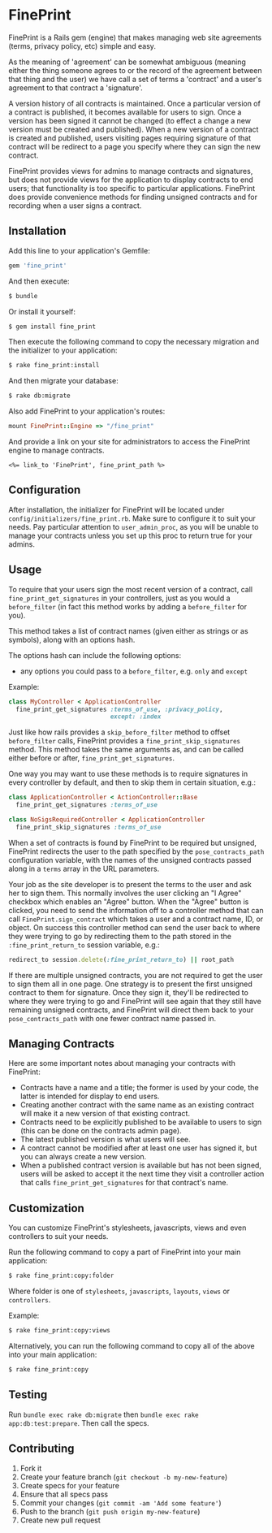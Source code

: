 # FinePrint

FinePrint is a Rails gem (engine) that makes managing web site agreements (terms, privacy policy, etc) simple and easy.

As the meaning of 'agreement' can be somewhat ambiguous (meaning either the thing someone agrees to or the record of the agreement between that thing and the user) we have call a set of terms a 'contract' and a user's agreement to that contract a 'signature'.

A version history of all contracts is maintained.  Once a particular version of a contract is published, it becomes available for users to sign.  Once a version has been signed it cannot be changed (to effect a change a new version must be created and published).  When a new version of a contract is created and published, users visiting pages requiring signature of that contract will be redirect to a page you specify where they can sign the new contract.

FinePrint provides views for admins to manage contracts and signatures, but does not provide views for the application to display contracts to end users; that functionality is too specific to particular applications.  FinePrint does provide convenience methods for finding unsigned contracts and for recording when a user signs a contract.  

## Installation

Add this line to your application's Gemfile:

```rb
gem 'fine_print'
```

And then execute:

```sh
$ bundle
```

Or install it yourself:

```sh
$ gem install fine_print
```

Then execute the following command to copy the necessary migration and the initializer to your application:

```sh
$ rake fine_print:install
```

And then migrate your database:

```sh
$ rake db:migrate
```

Also add FinePrint to your application's routes:

```rb
mount FinePrint::Engine => "/fine_print"
```

And provide a link on your site for administrators to access the FinePrint engine to manage contracts.

```erb
<%= link_to 'FinePrint', fine_print_path %>
```

## Configuration

After installation, the initializer for FinePrint will be located under `config/initializers/fine_print.rb`.
Make sure to configure it to suit your needs.
Pay particular attention to `user_admin_proc`, as you will be unable to manage your contracts unless you set up this proc to return true for your admins.

## Usage

To require that your users sign the most recent version of a contract, call 
`fine_print_get_signatures` in your controllers, just as you would a 
`before_filter` (in fact this method works by adding a `before_filter` for you).

This method takes a list of contract names (given either as strings or as 
symbols), along with an options hash.

The options hash can include the following options:

- any options you could pass to a `before_filter`, e.g. `only` and `except`

Example:

```rb
class MyController < ApplicationController
  fine_print_get_signatures :terms_of_use, :privacy_policy,
                            except: :index
```

Just like how rails provides a `skip_before_filter` method to offset `before_filter` calls, 
FinePrint provides a `fine_print_skip_signatures` method.  This method takes the same 
arguments as, and can be called either before or after, `fine_print_get_signatures`.  

One way you may want to use these methods is to require signatures in every controller 
by default, and then to skip them in certain situation, e.g.:

```rb
class ApplicationController < ActionController::Base
  fine_print_get_signatures :terms_of_use
```

```rb
class NoSigsRequiredController < ApplicationController
  fine_print_skip_signatures :terms_of_use
```

When a set of contracts is found by FinePrint to be required but unsigned, FinePrint redirects 
the user to the path specified by the `pose_contracts_path` configuration variable, with
the names of the unsigned contracts passed along in a `terms` array in the URL parameters.

Your job as the site developer is to present the terms to the user and ask her to sign them.
This normally involves the user clicking an "I Agree" checkbox which enables an "Agree" button.
When the "Agree" button is clicked, you need to send the information off to a controller 
method that can call `FinePrint.sign_contract` which takes a user and a contract name, ID, or
object.  On success this controller method can send the user back to where they were trying to
go by redirecting them to the path stored in the `:fine_print_return_to` session variable, e.g.:

```rb
redirect_to session.delete(:fine_print_return_to) || root_path 
```

If there are multiple unsigned contracts, you are not required to get the user to sign
them all in one page.  One strategy is to present the first unsigned contract to them
for signature.  Once they sign it, they'll be redirected to where they were trying to 
go and FinePrint will see again that they still have remaining unsigned contracts, and
FinePrint will direct them back to your `pose_contracts_path` with one fewer contract
name passed in.

## Managing Contracts

Here are some important notes about managing your contracts with FinePrint:

- Contracts have a name and a title; the former is used by your code, the latter 
is intended for display to end users.
- Creating another contract with the same name as an existing contract will make it a new version of that existing contract.
- Contracts need to be explicitly published to be available to users to sign (this can be done on the contracts admin page).
- The latest published version is what users will see.
- A contract cannot be modified after at least one user has signed it, but you can always create a new version.
- When a published contract version is available but has not been signed, users will be asked to accept it the next time they visit a controller action that calls `fine_print_get_signatures` for that contract's name.

## Customization

You can customize FinePrint's stylesheets, javascripts, views and even controllers to suit your needs.

Run the following command to copy a part of FinePrint into your main application:

```sh
$ rake fine_print:copy:folder
```

Where folder is one of `stylesheets`, `javascripts`, `layouts`, `views` or `controllers`.

Example:

```sh
$ rake fine_print:copy:views
```

Alternatively, you can run the following command to copy all of the above into your main application:

```sh
$ rake fine_print:copy
```

## Testing

Run `bundle exec rake db:migrate` then `bundle exec rake app:db:test:prepare`.  Then call the specs.

## Contributing

1. Fork it
2. Create your feature branch (`git checkout -b my-new-feature`)
3. Create specs for your feature
4. Ensure that all specs pass
5. Commit your changes (`git commit -am 'Add some feature'`)
6. Push to the branch (`git push origin my-new-feature`)
7. Create new pull request
